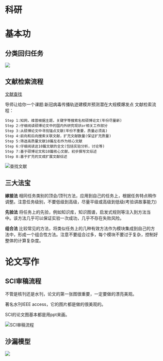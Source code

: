 # 科研

# 基本功

## 分类回归任务

![](D:\Github\MyKnowledgeRepository\img\paper\分类回归任务.png)



## 文献检索流程

[文献查找](https://zhuanlan.zhihu.com/p/157424301)

导师让给你一个课题:新冠病毒传播轨迹建模并预测潜在大规模爆发点
文献检索流程：

```text
Step 1:知网，维普根据主题，关键字等搜索名校硕博论文(年份尽量新)
Step 2:仔细阅读硕博论文中的国内外研究现状or相关工作部分
Step 3:从硕博论文中寻找锚点文献(年份不重要，质量必须高)
Step 4:前向和后向搜索关联文献，扩充文献数量(保证扩充质量)
Step 5:筛选高质量文献10篇左右作为核心文献
Step 6:仔细阅读这10篇文献的全文(包括实验分析，讨论等)
Step 7:基于硕博论文和10篇核心文献，初步撰写文综述
Step 8:基于扩充的文成扩展文献综述
```

![查找文献](D:\Github\MyKnowledgeRepository\img\paper\查找文献.png)



## 三大法宝

**嫁接法**
相同任务类别的顶会/顶刊方法，应用到自己的任务上，根据任务特点稍作调整。注意任务级别，不要低级到高级，尽量平级或高级到低级(考验讲故事能力)

**先验法**
将任务上的先验，例如知识库，知识图谱，启发式规则等注入到方法当中。该方法几乎可以保证实验一次成功，几乎不存在失败风险。

**组合法**
比较常见的方法，将类似任务上的几种有效方法作为模块集成到自己的方法中，形成一个组合性方法。注意不要组合过多，每个模块不要过于复杂，控制好整体的计算复杂度。



# 论文写作

## SCI审稿流程

不管是核刊还是水刊，论文的第一张图很重要，一定要做的漂亮美观。

著名水刊IEEE access，它的图片都是做的很美观的。

SCI的论文图基本都是用ppt来画。

![SCI审稿流程](D:\Github\MyKnowledgeRepository\img\paper\SCI审稿流程.png)



## 沙漏模型

![](D:\Github\MyKnowledgeRepository\img\paper\论文写作沙漏模型.png)
